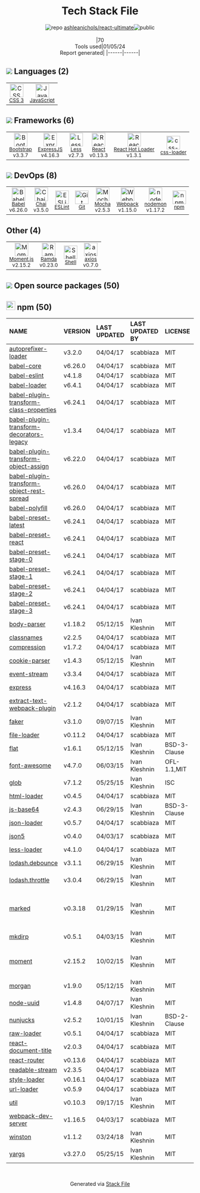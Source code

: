 <!--
&lt;--- Readme.md Snippet without images Start ---&gt;
## Tech Stack
ashleanichols/react-ultimate is built on the following main stack:

- [Mocha](http://mochajs.org/) – Javascript Testing Framework
- [React](https://reactjs.org/) – Javascript UI Libraries
- [Bootstrap](http://getbootstrap.com/) – Front-End Frameworks
- [ExpressJS](http://expressjs.com/) – Microframeworks (Backend)
- [Less](http://lesscss.org/) – CSS Pre-processors / Extensions
- [JavaScript](https://developer.mozilla.org/en-US/docs/Web/JavaScript) – Languages
- [Webpack](http://webpack.js.org) – JS Build Tools / JS Task Runners
- [Chai](http://chaijs.com/) – Javascript Testing Framework
- [React Hot Loader](http://gaearon.github.io/react-hot-loader/) – JavaScript Framework Components
- [Babel](http://babeljs.io/) – JavaScript Compilers
- [Ramda](https://ramdajs.com/) – Javascript Utilities & Libraries
- [ESLint](http://eslint.org/) – Code Review
- [Moment.js](http://momentjs.com/) – Javascript Utilities & Libraries
- [Shell](https://en.wikipedia.org/wiki/Shell_script) – Shells
- [axios](https://github.com/mzabriskie/axios) – Javascript Utilities & Libraries
- [nodemon](http://nodemon.io/) – node.js Application Monitoring
- [css-loader](https://github.com/webpack-contrib/css-loader) – CSS Pre-processors / Extensions

Full tech stack [here](/techstack.md)

&lt;--- Readme.md Snippet without images End ---&gt;

&lt;--- Readme.md Snippet with images Start ---&gt;
## Tech Stack
ashleanichols/react-ultimate is built on the following main stack:

- <img width='25' height='25' src='https://img.stackshare.io/service/832/mocha.png' alt='Mocha'/> [Mocha](http://mochajs.org/) – Javascript Testing Framework
- <img width='25' height='25' src='https://img.stackshare.io/service/1020/OYIaJ1KK.png' alt='React'/> [React](https://reactjs.org/) – Javascript UI Libraries
- <img width='25' height='25' src='https://img.stackshare.io/service/1101/C9QJ7V3X.png' alt='Bootstrap'/> [Bootstrap](http://getbootstrap.com/) – Front-End Frameworks
- <img width='25' height='25' src='https://img.stackshare.io/service/1163/hashtag.png' alt='ExpressJS'/> [ExpressJS](http://expressjs.com/) – Microframeworks (Backend)
- <img width='25' height='25' src='https://img.stackshare.io/service/1170/default_957cbc0168b4d37265e264469c888f776e57f42c.png' alt='Less'/> [Less](http://lesscss.org/) – CSS Pre-processors / Extensions
- <img width='25' height='25' src='https://img.stackshare.io/service/1209/javascript.jpeg' alt='JavaScript'/> [JavaScript](https://developer.mozilla.org/en-US/docs/Web/JavaScript) – Languages
- <img width='25' height='25' src='https://img.stackshare.io/service/1682/IMG_4636.PNG' alt='Webpack'/> [Webpack](http://webpack.js.org) – JS Build Tools / JS Task Runners
- <img width='25' height='25' src='https://img.stackshare.io/service/1725/chai.png' alt='Chai'/> [Chai](http://chaijs.com/) – Javascript Testing Framework
- <img width='25' height='25' src='https://img.stackshare.io/no-img-open-source.png' alt='React Hot Loader'/> [React Hot Loader](http://gaearon.github.io/react-hot-loader/) – JavaScript Framework Components
- <img width='25' height='25' src='https://img.stackshare.io/service/2739/-1wfGjNw.png' alt='Babel'/> [Babel](http://babeljs.io/) – JavaScript Compilers
- <img width='25' height='25' src='https://img.stackshare.io/service/3076/Ramda-01.png' alt='Ramda'/> [Ramda](https://ramdajs.com/) – Javascript Utilities & Libraries
- <img width='25' height='25' src='https://img.stackshare.io/service/3337/Q4L7Jncy.jpg' alt='ESLint'/> [ESLint](http://eslint.org/) – Code Review
- <img width='25' height='25' src='https://img.stackshare.io/service/3643/Xrtdc94q_400x400.png' alt='Moment.js'/> [Moment.js](http://momentjs.com/) – Javascript Utilities & Libraries
- <img width='25' height='25' src='https://img.stackshare.io/service/4631/default_c2062d40130562bdc836c13dbca02d318205a962.png' alt='Shell'/> [Shell](https://en.wikipedia.org/wiki/Shell_script) – Shells
- <img width='25' height='25' src='https://img.stackshare.io/no-img-open-source.png' alt='axios'/> [axios](https://github.com/mzabriskie/axios) – Javascript Utilities & Libraries
- <img width='25' height='25' src='https://img.stackshare.io/service/5577/preview.png' alt='nodemon'/> [nodemon](http://nodemon.io/) – node.js Application Monitoring
- <img width='25' height='25' src='https://img.stackshare.io/service/8074/default_d2b16fd6997fb2e164de645a34f9b8d5a880d999.png' alt='css-loader'/> [css-loader](https://github.com/webpack-contrib/css-loader) – CSS Pre-processors / Extensions

Full tech stack [here](/techstack.md)

&lt;--- Readme.md Snippet with images End ---&gt;
-->
<div align="center">

# Tech Stack File
![](https://img.stackshare.io/repo.svg "repo") [ashleanichols/react-ultimate](https://github.com/ashleanichols/react-ultimate)![](https://img.stackshare.io/public_badge.svg "public")
<br/><br/>
|70<br/>Tools used|01/05/24 <br/>Report generated|
|------|------|
</div>

## <img src='https://img.stackshare.io/languages.svg'/> Languages (2)
<table><tr>
  <td align='center'>
  <img width='36' height='36' src='https://img.stackshare.io/service/6727/css.png' alt='CSS 3'>
  <br>
  <sub><a href="https://developer.mozilla.org/en-US/docs/Web/CSS/CSS3">CSS 3</a></sub>
  <br>
  <sub></sub>
</td>

<td align='center'>
  <img width='36' height='36' src='https://img.stackshare.io/service/1209/javascript.jpeg' alt='JavaScript'>
  <br>
  <sub><a href="https://developer.mozilla.org/en-US/docs/Web/JavaScript">JavaScript</a></sub>
  <br>
  <sub></sub>
</td>

</tr>
</table>

## <img src='https://img.stackshare.io/frameworks.svg'/> Frameworks (6)
<table><tr>
  <td align='center'>
  <img width='36' height='36' src='https://img.stackshare.io/service/1101/C9QJ7V3X.png' alt='Bootstrap'>
  <br>
  <sub><a href="http://getbootstrap.com/">Bootstrap</a></sub>
  <br>
  <sub>v3.3.7</sub>
</td>

<td align='center'>
  <img width='36' height='36' src='https://img.stackshare.io/service/1163/hashtag.png' alt='ExpressJS'>
  <br>
  <sub><a href="http://expressjs.com/">ExpressJS</a></sub>
  <br>
  <sub>v4.16.3</sub>
</td>

<td align='center'>
  <img width='36' height='36' src='https://img.stackshare.io/service/1170/default_957cbc0168b4d37265e264469c888f776e57f42c.png' alt='Less'>
  <br>
  <sub><a href="http://lesscss.org/">Less</a></sub>
  <br>
  <sub>v2.7.3</sub>
</td>

<td align='center'>
  <img width='36' height='36' src='https://img.stackshare.io/service/1020/OYIaJ1KK.png' alt='React'>
  <br>
  <sub><a href="https://reactjs.org/">React</a></sub>
  <br>
  <sub>v0.13.3</sub>
</td>

<td align='center'>
  <img width='36' height='36' src='https://img.stackshare.io/no-img-open-source.png' alt='React Hot Loader'>
  <br>
  <sub><a href="http://gaearon.github.io/react-hot-loader/">React Hot Loader</a></sub>
  <br>
  <sub>v1.3.1</sub>
</td>

<td align='center'>
  <img width='36' height='36' src='https://img.stackshare.io/service/8074/default_d2b16fd6997fb2e164de645a34f9b8d5a880d999.png' alt='css-loader'>
  <br>
  <sub><a href="https://github.com/webpack-contrib/css-loader">css-loader</a></sub>
  <br>
  <sub></sub>
</td>

</tr>
</table>

## <img src='https://img.stackshare.io/devops.svg'/> DevOps (8)
<table><tr>
  <td align='center'>
  <img width='36' height='36' src='https://img.stackshare.io/service/2739/-1wfGjNw.png' alt='Babel'>
  <br>
  <sub><a href="http://babeljs.io/">Babel</a></sub>
  <br>
  <sub>v6.26.0</sub>
</td>

<td align='center'>
  <img width='36' height='36' src='https://img.stackshare.io/service/1725/chai.png' alt='Chai'>
  <br>
  <sub><a href="http://chaijs.com/">Chai</a></sub>
  <br>
  <sub>v3.5.0</sub>
</td>

<td align='center'>
  <img width='36' height='36' src='https://img.stackshare.io/service/3337/Q4L7Jncy.jpg' alt='ESLint'>
  <br>
  <sub><a href="http://eslint.org/">ESLint</a></sub>
  <br>
  <sub></sub>
</td>

<td align='center'>
  <img width='36' height='36' src='https://img.stackshare.io/service/1046/git.png' alt='Git'>
  <br>
  <sub><a href="http://git-scm.com/">Git</a></sub>
  <br>
  <sub></sub>
</td>

<td align='center'>
  <img width='36' height='36' src='https://img.stackshare.io/service/832/mocha.png' alt='Mocha'>
  <br>
  <sub><a href="http://mochajs.org/">Mocha</a></sub>
  <br>
  <sub>v2.5.3</sub>
</td>

<td align='center'>
  <img width='36' height='36' src='https://img.stackshare.io/service/1682/IMG_4636.PNG' alt='Webpack'>
  <br>
  <sub><a href="http://webpack.js.org">Webpack</a></sub>
  <br>
  <sub>v1.15.0</sub>
</td>

<td align='center'>
  <img width='36' height='36' src='https://img.stackshare.io/service/5577/preview.png' alt='nodemon'>
  <br>
  <sub><a href="http://nodemon.io/">nodemon</a></sub>
  <br>
  <sub>v1.17.2</sub>
</td>

<td align='center'>
  <img width='36' height='36' src='https://img.stackshare.io/service/1120/lejvzrnlpb308aftn31u.png' alt='npm'>
  <br>
  <sub><a href="https://www.npmjs.com/">npm</a></sub>
  <br>
  <sub></sub>
</td>

</tr>
</table>

## Other (4)
<table><tr>
  <td align='center'>
  <img width='36' height='36' src='https://img.stackshare.io/service/3643/Xrtdc94q_400x400.png' alt='Moment.js'>
  <br>
  <sub><a href="http://momentjs.com/">Moment.js</a></sub>
  <br>
  <sub>v2.15.2</sub>
</td>

<td align='center'>
  <img width='36' height='36' src='https://img.stackshare.io/service/3076/Ramda-01.png' alt='Ramda'>
  <br>
  <sub><a href="https://ramdajs.com/">Ramda</a></sub>
  <br>
  <sub>v0.23.0</sub>
</td>

<td align='center'>
  <img width='36' height='36' src='https://img.stackshare.io/service/4631/default_c2062d40130562bdc836c13dbca02d318205a962.png' alt='Shell'>
  <br>
  <sub><a href="https://en.wikipedia.org/wiki/Shell_script">Shell</a></sub>
  <br>
  <sub></sub>
</td>

<td align='center'>
  <img width='36' height='36' src='https://img.stackshare.io/no-img-open-source.png' alt='axios'>
  <br>
  <sub><a href="https://github.com/mzabriskie/axios">axios</a></sub>
  <br>
  <sub>v0.7.0</sub>
</td>

</tr>
</table>


## <img src='https://img.stackshare.io/group.svg' /> Open source packages (50)</h2>

## <img width='24' height='24' src='https://img.stackshare.io/service/1120/lejvzrnlpb308aftn31u.png'/> npm (50)

|NAME|VERSION|LAST UPDATED|LAST UPDATED BY|LICENSE|VULNERABILITIES|
|:------|:------|:------|:------|:------|:------|
|[autoprefixer-loader](https://www.npmjs.com/autoprefixer-loader)|v3.2.0|04/04/17|scabbiaza |MIT|N/A|
|[babel-core](https://www.npmjs.com/babel-core)|v6.26.0|04/04/17|scabbiaza |MIT|N/A|
|[babel-eslint](https://www.npmjs.com/babel-eslint)|v4.1.8|04/04/17|scabbiaza |MIT|N/A|
|[babel-loader](https://www.npmjs.com/babel-loader)|v6.4.1|04/04/17|scabbiaza |MIT|N/A|
|[babel-plugin-transform-class-properties](https://www.npmjs.com/babel-plugin-transform-class-properties)|v6.24.1|04/04/17|scabbiaza |MIT|N/A|
|[babel-plugin-transform-decorators-legacy](https://www.npmjs.com/babel-plugin-transform-decorators-legacy)|v1.3.4|04/04/17|scabbiaza |MIT|N/A|
|[babel-plugin-transform-object-assign](https://www.npmjs.com/babel-plugin-transform-object-assign)|v6.22.0|04/04/17|scabbiaza |MIT|N/A|
|[babel-plugin-transform-object-rest-spread](https://www.npmjs.com/babel-plugin-transform-object-rest-spread)|v6.26.0|04/04/17|scabbiaza |MIT|N/A|
|[babel-polyfill](https://www.npmjs.com/babel-polyfill)|v6.26.0|04/04/17|scabbiaza |MIT|N/A|
|[babel-preset-latest](https://www.npmjs.com/babel-preset-latest)|v6.24.1|04/04/17|scabbiaza |MIT|N/A|
|[babel-preset-react](https://www.npmjs.com/babel-preset-react)|v6.24.1|04/04/17|scabbiaza |MIT|N/A|
|[babel-preset-stage-0](https://www.npmjs.com/babel-preset-stage-0)|v6.24.1|04/04/17|scabbiaza |MIT|N/A|
|[babel-preset-stage-1](https://www.npmjs.com/babel-preset-stage-1)|v6.24.1|04/04/17|scabbiaza |MIT|N/A|
|[babel-preset-stage-2](https://www.npmjs.com/babel-preset-stage-2)|v6.24.1|04/04/17|scabbiaza |MIT|N/A|
|[babel-preset-stage-3](https://www.npmjs.com/babel-preset-stage-3)|v6.24.1|04/04/17|scabbiaza |MIT|N/A|
|[body-parser](https://www.npmjs.com/body-parser)|v1.18.2|05/12/15|Ivan Kleshnin |MIT|N/A|
|[classnames](https://www.npmjs.com/classnames)|v2.2.5|04/04/17|scabbiaza |MIT|N/A|
|[compression](https://www.npmjs.com/compression)|v1.7.2|04/04/17|scabbiaza |MIT|N/A|
|[cookie-parser](https://www.npmjs.com/cookie-parser)|v1.4.3|05/12/15|Ivan Kleshnin |MIT|N/A|
|[event-stream](https://www.npmjs.com/event-stream)|v3.3.4|04/04/17|scabbiaza |MIT|N/A|
|[express](https://www.npmjs.com/express)|v4.16.3|04/04/17|scabbiaza |MIT|[CVE-2022-24999](https://github.com/advisories/GHSA-hrpp-h998-j3pp) (High)|
|[extract-text-webpack-plugin](https://www.npmjs.com/extract-text-webpack-plugin)|v2.1.2|04/04/17|scabbiaza |MIT|N/A|
|[faker](https://www.npmjs.com/faker)|v3.1.0|09/07/15|Ivan Kleshnin |MIT|N/A|
|[file-loader](https://www.npmjs.com/file-loader)|v0.11.2|04/04/17|scabbiaza |MIT|N/A|
|[flat](https://www.npmjs.com/flat)|v1.6.1|05/12/15|Ivan Kleshnin |BSD-3-Clause|[CVE-2020-36632](https://github.com/advisories/GHSA-2j2x-2gpw-g8fm) (Critical)|
|[font-awesome](https://www.npmjs.com/font-awesome)|v4.7.0|06/03/15|Ivan Kleshnin |OFL-1.1,MIT|N/A|
|[glob](https://www.npmjs.com/glob)|v7.1.2|05/25/15|Ivan Kleshnin |ISC|N/A|
|[html-loader](https://www.npmjs.com/html-loader)|v0.4.5|04/04/17|scabbiaza |MIT|N/A|
|[js-base64](https://www.npmjs.com/js-base64)|v2.4.3|06/29/15|Ivan Kleshnin |BSD-3-Clause|N/A|
|[json-loader](https://www.npmjs.com/json-loader)|v0.5.7|04/04/17|scabbiaza |MIT|N/A|
|[json5](https://www.npmjs.com/json5)|v0.4.0|04/03/17|scabbiaza |MIT|[CVE-2022-46175](https://github.com/advisories/GHSA-9c47-m6qq-7p4h) (High)|
|[less-loader](https://www.npmjs.com/less-loader)|v4.1.0|04/04/17|scabbiaza |MIT|N/A|
|[lodash.debounce](https://www.npmjs.com/lodash.debounce)|v3.1.1|06/29/15|Ivan Kleshnin |MIT|N/A|
|[lodash.throttle](https://www.npmjs.com/lodash.throttle)|v3.0.4|06/29/15|Ivan Kleshnin |MIT|N/A|
|[marked](https://www.npmjs.com/marked)|v0.3.18|01/29/15|Ivan Kleshnin |MIT|[CVE-2022-21681](https://github.com/advisories/GHSA-5v2h-r2cx-5xgj) (High)<br/>[CVE-2022-21680](https://github.com/advisories/GHSA-rrrm-qjm4-v8hf) (High)<br/>[](https://github.com/advisories/GHSA-xf5p-87ch-gxw2) (Moderate)|
|[mkdirp](https://www.npmjs.com/mkdirp)|v0.5.1|04/03/15|Ivan Kleshnin |MIT|N/A|
|[moment](https://www.npmjs.com/moment)|v2.15.2|10/02/15|Ivan Kleshnin |MIT|[CVE-2022-24785](https://github.com/advisories/GHSA-8hfj-j24r-96c4) (High)<br/>[CVE-2017-18214](https://github.com/advisories/GHSA-446m-mv8f-q348) (High)|
|[morgan](https://www.npmjs.com/morgan)|v1.9.0|05/12/15|Ivan Kleshnin |MIT|[CVE-2019-5413](https://github.com/advisories/GHSA-gwg9-rgvj-4h5j) (Critical)|
|[node-uuid](https://www.npmjs.com/node-uuid)|v1.4.8|04/07/17|Ivan Kleshnin |MIT|N/A|
|[nunjucks](https://www.npmjs.com/nunjucks)|v2.5.2|10/01/15|Ivan Kleshnin |BSD-2-Clause|[CVE-2023-2142](https://github.com/advisories/GHSA-x77j-w7wf-fjmw) (Moderate)|
|[raw-loader](https://www.npmjs.com/raw-loader)|v0.5.1|04/04/17|scabbiaza |MIT|N/A|
|[react-document-title](https://www.npmjs.com/react-document-title)|v2.0.3|04/04/17|scabbiaza |MIT|N/A|
|[react-router](https://www.npmjs.com/react-router)|v0.13.6|04/04/17|scabbiaza |MIT|N/A|
|[readable-stream](https://www.npmjs.com/readable-stream)|v2.3.5|04/04/17|scabbiaza |MIT|N/A|
|[style-loader](https://www.npmjs.com/style-loader)|v0.16.1|04/04/17|scabbiaza |MIT|N/A|
|[url-loader](https://www.npmjs.com/url-loader)|v0.5.9|04/04/17|scabbiaza |MIT|N/A|
|[util](https://www.npmjs.com/util)|v0.10.3|09/17/15|Ivan Kleshnin |MIT|N/A|
|[webpack-dev-server](https://www.npmjs.com/webpack-dev-server)|v1.16.5|04/03/17|scabbiaza |MIT|[CVE-2018-14732](https://github.com/advisories/GHSA-cf66-xwfp-gvc4) (High)|
|[winston](https://www.npmjs.com/winston)|v1.1.2|03/24/18|Ivan Kleshnin |MIT|N/A|
|[yargs](https://www.npmjs.com/yargs)|v3.27.0|05/25/15|Ivan Kleshnin |MIT|N/A|

<br/>
<div align='center'>

Generated via [Stack File](https://github.com/marketplace/stack-file)
